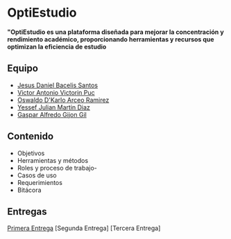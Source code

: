 # OptiEstudio

**"OptiEstudio es una plataforma diseñada para mejorar la concentración y rendimiento académico, proporcionando herramientas y recursos que optimizan la eficiencia de estudio**

## Equipo
+ [Jesus Daniel Bacelis Santos](https://github.com/DanielBacelis)
+ [Victor Antonio Victorin Puc](https://github.com/Victorin2005)
+ [Oswaldo D'Karlo Arceo Ramirez](https://github.com/OswaldoArceo)
+ [Yessef Julian Martin Diaz](https://github.com/Yessef70)
+ [Gaspar Alfredo Gijon Gil](https://github.com/CREARPRO)

## Contenido
+ Objetivos
+ Herramientas y métodos
+ Roles y proceso de trabajo-
+ Casos de uso
+ Requerimientos
+ Bitácora

## Entregas 
[Primera Entrega](https://github.com/Daniel-Pliego/Proyecto-FIS)
[Segunda Entrega]
[Tercera Entrega]
  
